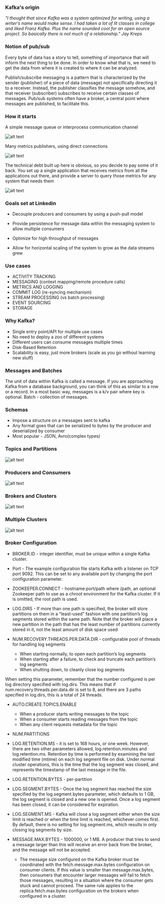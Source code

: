 ### Kafka's origin

*"I thought that since Kafka was a system optimized for writing, using a writer’s name would make sense.
I had taken a lot of lit classes in college and liked Franz Kafka. Plus the name sounded cool for an open source project.
So basically there is not much of a relationship."*
*Jay Kreps*

### Notion of pub/sub

Every byte of data has a story to tell, something of importance that will inform the next thing to be done. In order to know what that is, we need to get the data from where it is created to where it can be analyzed.

Publish/subscribe messaging is a pattern that is characterized by the sender (publisher) of a piece of data (message) not specifically directing it to a receiver. Instead, the publisher classifies the message somehow, and that receiver (subscriber) subscribes to receive certain classes of messages. Pub/sub systems often have a broker, a central point where messages are published, to facilitate this.

### How it starts

A simple message queue or interprocess communication channel

![alt text](pics/image0.png)

Many metrics publishers, using direct connections

![alt text](pics/image1.png)

The technical debt built up here is obvious, so you decide to pay some of it back. You set up a single application that receives metrics from all the applications out there, and provide a server to query those metrics for any system that needs them

![alt text](pics/image2.png)

### Goals set at Linkedin 

* Decouple producers and consumers by using a push-pull model

* Provide persistence for message data within the messaging system to allow multiple consumers

* Optimize for high throughput of messages

* Allow for horizontal scaling of the system to grow as the data streams grew

### Use cases

* ACTIVITY TRACKING
* MESSAGING (context mapping/remote procedure calls)
* METRICS AND LOGGING
* COMMIT LOG (re-syncing mechanism)
* STREAM PROCESSING (vs batch processing)
* EVENT SOURCING
* STORAGE

### Why Kafka?

* Single entry point/API for multiple use cases 
* No need to deploy a zoo of different systems
* Different users can consume messages multiple times
* Disk-Based Retention
* Scalability is easy, just more brokers (scale as you go without learning new stuff)

### Messages and Batches 

The unit of data within Kafka is called a message. If you are approaching Kafka from a database background, you can think of this as similar to a row or a record. In a most basic way, messages is a k/v pair where key is optional. 
Batch - collection of messages.  

### Schemas 

* Impose a structure on a messages sent to kafka
* Any format goes that can be serialized to bytes by the producer and deserialized by consumer 
* Most popular - JSON, Avro(complex types)

### Topics and Partitions

![alt text](pics/partitions.png)

### Producers and Consumers

![alt text](pics/consumers.png)

### Brokers and Clusters 

![alt text](pics/brokers.png)

### Multiple Clusters

![alt text](pics/clusters_replication.png)


### Broker Configuration 

* BROKER.ID -  integer identifier, must be unique within a single Kafka cluster.

* Port - The example configuration file starts Kafka with a listener on TCP port 9092. This can be set to any available port by changing the port configuration parameter.

* ZOOKEEPER.CONNECT - hostname:port/path where /path, an optional Zookeeper path to use as a chroot environment for the Kafka cluster. If it is omitted, the root path is used.

* LOG.DIRS - If more than one path is specified, the broker will store partitions on them in a “least-used” fashion with one partition’s log segments stored within the same path. Note that the broker will place a new partition in the path that has the least number of partitions currently stored in it, not the least amount of disk space used

* NUM.RECOVERY.THREADS.PER.DATA.DIR -  configurable pool of threads for handling log segments
    - When starting normally, to open each partition’s log segments
    - When starting after a failure, to check and truncate each partition’s log segments
    - When shutting down, to cleanly close log segments
    
When setting this parameter, remember that the number configured is per log directory specified with log.dirs. This means that if num.recovery.threads.per.data.dir is set to 8, and there are 3 paths specified in log.dirs, this is a total of 24 threads.

* AUTO.CREATE.TOPICS.ENABLE
    - When a producer starts writing messages to the topic
    - When a consumer starts reading messages from the topic
    - When any client requests metadata for the topic
    
* NUM.PARTITIONS
* LOG.RETENTION.MS - it is set to 168 hours, or one week. 
However, there are two other parameters allowed, log.retention.minutes and log.retention.ms.
Retention by time is performed by examining the last modified time (mtime) on each log segment file on disk.
Under normal cluster operations, this is the time that the log segment was closed, and represents the timestamp of the last message in the file.

* LOG.RETENTION.BYTES - per-partition 
* LOG.SEGMENT.BYTES - Once the log segment has reached the size specified by the log.segment.bytes parameter, which defaults to 1 GB, the log segment is closed and a new one is opened. Once a log segment has been closed, it can be considered for expiration.

* LOG.SEGMENT.MS - Kafka will close a log segment either when the size limit is reached or when the time limit is reached, whichever comes first. By default, there is no setting for log.segment.ms, which results in only closing log segments by size.

* MESSAGE.MAX.BYTES - 1000000, or 1 MB. A producer that tries to send a message larger than this will receive an error back from the broker, and the message will not be accepted.
    - The message size configured on the Kafka broker must be coordinated with the fetch.message.max.bytes configuration on consumer clients. If this value is smaller than message.max.bytes, then consumers that encounter larger messages will fail to fetch those messages, resulting in a situation where the consumer gets stuck and cannot proceed. The same rule applies to the replica.fetch.max.bytes configuration on the brokers when configured in a cluster.
